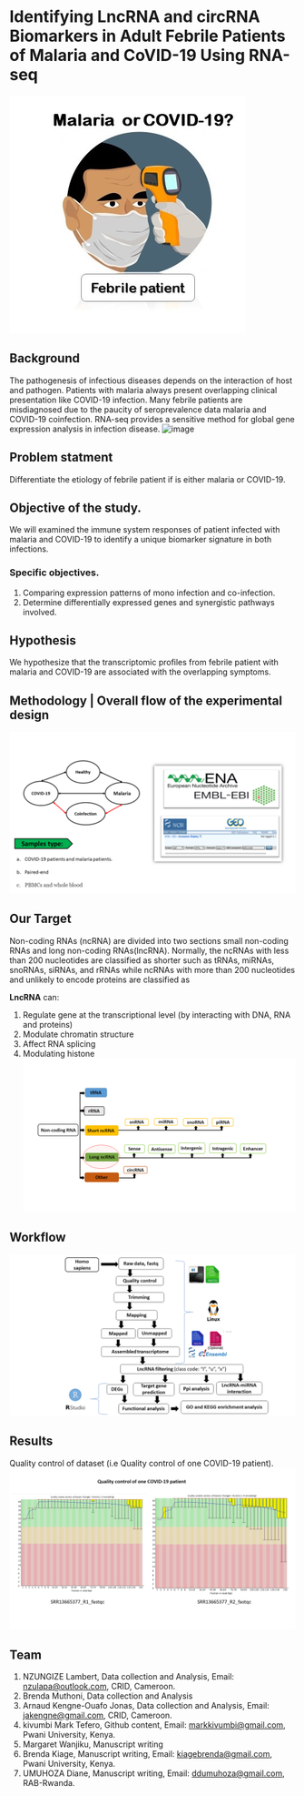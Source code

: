 # Identifying LncRNA and circRNA Biomarkers in Adult Febrile Patients of Malaria and CoVID-19 Using RNA-seq

![image](https://github.com/omicscodeathon/circrna_biomarker/blob/main/figures/bckg_11.jpg)
## Background


The pathogenesis of infectious diseases depends on the interaction of host and pathogen.
Patients with malaria always present overlapping clinical presentation like COVID-19 infection.
Many febrile patients are misdiagnosed due to the paucity of seroprevalence data malaria and COVID-19 coinfection.
RNA-seq provides a sensitive method for global gene expression analysis in infection disease.
![image](https://user-images.githubusercontent.com/67194450/160154386-0562c21a-e0f3-4a5d-9c81-341658ff6644.png)

## Problem statment
Differentiate the etiology of febrile patient if is either malaria or COVID-19.

## Objective of the study.
 We will examined the immune system responses of patient infected with malaria and COVID-19 to identify a unique biomarker signature in both infections.
### Specific objectives.
 1. Comparing expression patterns of mono infection and co-infection.
 2. Determine differentially expressed genes and synergistic pathways involved.

## Hypothesis
We hypothesize that the transcriptomic profiles from febrile patient with malaria  and COVID-19 are associated with the overlapping symptoms. 

## Methodology | Overall flow of the experimental design
![image](https://github.com/omicscodeathon/circrna_biomarker/blob/main/figures/wk.png)


## Our Target
Non-coding RNAs (ncRNA) are divided into two sections small non-coding RNAs and long non-coding RNAs(lncRNA). Normally, the ncRNAs with less than 200 nucleotides are classified as shorter such as tRNAs, miRNAs, snoRNAs, siRNAs, and rRNAs while ncRNAs with more than 200 nucleotides and unlikely to encode proteins are classified as 

**LncRNA** can: 
1. Regulate gene at the transcriptional level (by interacting with DNA, RNA and proteins)
2. Modulate chromatin structure
3. Affect RNA splicing
3. Modulating histone
![image](https://github.com/omicscodeathon/circrna_biomarker/blob/main/figures/our_target_2.png)



## Workflow 
![image](https://github.com/omicscodeathon/circrna_biomarker/blob/main/figures/workflow_1.png)



## Results
Quality control of dataset (i.e Quality control of one COVID-19 patient). 
![image](https://github.com/omicscodeathon/circrna_biomarker/blob/main/figures/QC-COVID19_p1.png)

##### 

## Team 
1. NZUNGIZE Lambert, Data collection and Analysis, Email: nzulapa@outlook.com, CRID, Cameroon.
2. Brenda Muthoni, Data collection and Analysis
3. Arnaud Kengne-Ouafo Jonas, Data collection and Analysis, Email: jakengne@gmail.com, CRID, Cameroon.
4. kivumbi Mark Tefero, Github content, Email: markkivumbi@gmail.com, Pwani University, Kenya.
5. Margaret Wanjiku, Manuscript writing
6. Brenda Kiage, Manuscript writing, Email: kiagebrenda@gmail.com, Pwani University, Kenya.
7. UMUHOZA Diane, Manuscript writing, Email: ddumuhoza@gmail.com, RAB-Rwanda.
